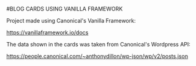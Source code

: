 #BLOG CARDS USING VANILLA FRAMEWORK

Project made using Canonical's Vanilla Framework:

https://vanillaframework.io/docs

The data shown in the cards was taken from Canonical's Wordpress API:

https://people.canonical.com/~anthonydillon/wp-json/wp/v2/posts.json
